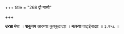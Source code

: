 +++
title = "268 द्वौ मासौ"

+++


**उरभ्रा** मेषाः । **शकुनय** आरण्याः कुक्कुटाद्याः । **मत्स्याः** पाट्ःईनाद्याः ॥ ३.२५८ ॥